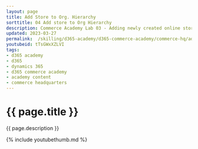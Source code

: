 ```yaml
---
layout: page
title: Add Store to Org. Hierarchy
sorttitle: 04 Add store to Org Hierarchy
description: Commerce Academy Lab 03 - Adding newly created online store to Organization Hierarchies for various business purposes such as for retail assortment and reporting.
updated: 2023-03-27
permalink:  /skilling/d365-academy/d365-commerce-academy/commerce-hq/addstoretoorghierarchy
youtubeid: tTsGWxXZLVI
tags: 
- d365 academy
- d365
- dynamics 365
- d365 commerce academy
- academy content
- commerce headquarters
---
```


# {{ page.title }}

{{ page.description }}

{% include youtubethumb.md %}